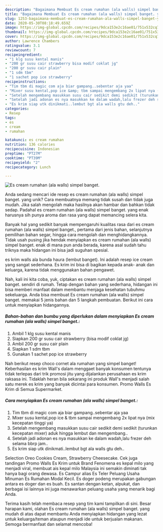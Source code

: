 ```yaml
---
description: "Bagaimana Membuat Es cream rumahan (ala walls) simpel banget. yang Enak Banget"
title: "Bagaimana Membuat Es cream rumahan (ala walls) simpel banget. yang Enak Banget"
slug: 1253-bagaimana-membuat-es-cream-rumahan-ala-walls-simpel-banget-yang-enak-banget
date: 2020-05-30T08:18:49.659Z
image: https://img-global.cpcdn.com/recipes/9dca153e2c16ae01/751x532cq70/es-cream-rumahan-ala-walls-simpel-banget-foto-resep-utama.jpg
thumbnail: https://img-global.cpcdn.com/recipes/9dca153e2c16ae01/751x532cq70/es-cream-rumahan-ala-walls-simpel-banget-foto-resep-utama.jpg
cover: https://img-global.cpcdn.com/recipes/9dca153e2c16ae01/751x532cq70/es-cream-rumahan-ala-walls-simpel-banget-foto-resep-utama.jpg
author: Lawrence Chambers
ratingvalue: 3.1
reviewcount: 7
recipeingredient:
- "1 klg susu kental manis"
- "200 gr susu cair strawberry bisa modif coklat jg"
- "200 gr susu cair plain"
- "1 sdm tbm"
- "1 sachet pop ice strawberry"
recipeinstructions:
- "Tim tbm di magic com aja biar gampang..sebentar aja yaa"
- "Mixer susu kental,pop ice &amp; tbm sampai mengembang 2x lipat nya (mix kecepatan tinggi ya)"
- "Setelah mengembang masukkan susu cair sedikit demi sedikit (turunkan kecepatan mixer) aduk hingga lembut dan mengembang.."
- "Setelah jadi adonan es nya masukkan ke dalam wadah,lalu frezer deh selama bbrp jam.."
- "Es krim siap utk dinikmati..lembut bgt ala walls gtu deh.."
categories:
- Resep
tags:
- es
- cream
- rumahan

katakunci: es cream rumahan 
nutrition: 136 calories
recipecuisine: Indonesian
preptime: "PT27M"
cooktime: "PT39M"
recipeyield: "2"
recipecategory: Lunch

---
```



![Es cream rumahan (ala walls) simpel banget.](https://img-global.cpcdn.com/recipes/9dca153e2c16ae01/751x532cq70/es-cream-rumahan-ala-walls-simpel-banget-foto-resep-utama.jpg)

Anda sedang mencari ide resep es cream rumahan (ala walls) simpel banget. yang unik? Cara membuatnya memang tidak susah dan tidak juga mudah. Jika salah mengolah maka hasilnya akan hambar dan bahkan tidak sedap. Padahal es cream rumahan (ala walls) simpel banget. yang enak harusnya sih punya aroma dan rasa yang dapat memancing selera kita.

Banyak hal yang sedikit banyak mempengaruhi kualitas rasa dari es cream rumahan (ala walls) simpel banget., pertama dari jenis bahan, selanjutnya pemilihan bahan segar, hingga cara mengolah dan menghidangkannya. Tidak usah pusing jika hendak menyiapkan es cream rumahan (ala walls) simpel banget. enak di mana pun anda berada, karena asal sudah tahu triknya maka hidangan ini bisa jadi suguhan spesial.

es krim walls ala bunda haura (lembut banget). Ini adalah resep ice cream yang sangat sederhana. Es krim ini bisa di bagikan kepada anak- anak dan keluarga, karena tidak menggunakan bahan pengawet.


Nah, kali ini kita coba, yuk, ciptakan es cream rumahan (ala walls) simpel banget. sendiri di rumah. Tetap dengan bahan yang sederhana, hidangan ini bisa memberi manfaat dalam membantu menjaga kesehatan tubuhmu sekeluarga. Anda bisa membuat Es cream rumahan (ala walls) simpel banget. memakai 5 jenis bahan dan 5 langkah pembuatan. Berikut ini cara untuk menyiapkan hidangannya.

<!--inarticleads1-->

##### Bahan-bahan dan bumbu yang diperlukan dalam menyiapkan Es cream rumahan (ala walls) simpel banget.:

1. Ambil 1 klg susu kental manis
1. Siapkan 200 gr susu cair strawberry (bisa modif coklat jg)
1. Ambil 200 gr susu cair plain
1. Siapkan 1 sdm tbm
1. Gunakan 1 sachet pop ice strawberry


Nah berikut resep choco cornet ala rumahan yang simpel banget! Keberhasilan es krim Wall&#39;s dalam menggaet banyak konsumen tentunya tidak terlepas dari trik promosi jitu yang dijalankan perusahaan es krim raksasa ini. Tidaklah heran bila sekarang ini produk Wall&#39;s menjadi salah satu merek es krim yang banyak dicintai para konsumen. Promo Walls Es Krim di Semua Supermarket. 

<!--inarticleads2-->

##### Cara menyiapkan Es cream rumahan (ala walls) simpel banget.:

1. Tim tbm di magic com aja biar gampang..sebentar aja yaa
1. Mixer susu kental,pop ice &amp; tbm sampai mengembang 2x lipat nya (mix kecepatan tinggi ya)
1. Setelah mengembang masukkan susu cair sedikit demi sedikit (turunkan kecepatan mixer) aduk hingga lembut dan mengembang..
1. Setelah jadi adonan es nya masukkan ke dalam wadah,lalu frezer deh selama bbrp jam..
1. Es krim siap utk dinikmati..lembut bgt ala walls gtu deh..


Selection Oreo Cookies Cream, Strawberry Cheesecake. Cek juga tandingan Promo Walls Es Krim untuk Brand Fenomena es kepal milo yang menjadi viral, membuat ais kepal milo Malaysia ini semakin diminati tak hanya bagi orang dewasa. Es Campur alias Es Teler Peluang Usaha Minuman Es Rumahan Modal Kecil. Es doger podeng merupakan gabungan antara es doger dan es buah. Es santan dengan ketan, alpukat, dan berbagai isi lainnya ini juga menawarkan peluang usaha yang menarik bagi Anda. 

Terima kasih telah membaca resep yang tim kami tampilkan di sini. Besar harapan kami, olahan Es cream rumahan (ala walls) simpel banget. yang mudah di atas dapat membantu Anda menyiapkan hidangan yang lezat untuk keluarga/teman ataupun menjadi ide untuk berjualan makanan. Semoga bermanfaat dan selamat mencoba!
